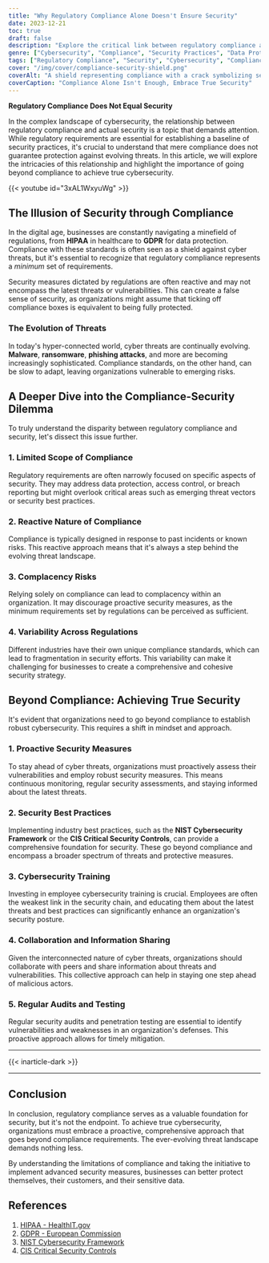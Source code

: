 ```yaml
---
title: "Why Regulatory Compliance Alone Doesn't Ensure Security"
date: 2023-12-21
toc: true
draft: false
description: "Explore the critical link between regulatory compliance and true security, and why it's essential to go beyond compliance for comprehensive cybersecurity solutions in the digital age."
genre: ["Cybersecurity", "Compliance", "Security Practices", "Data Protection", "Cyber Threats", "Regulatory Standards", "Information Security", "Risk Management", "Business Security", "Digital Privacy"]
tags: ["Regulatory Compliance", "Security", "Cybersecurity", "Compliance Standards", "Data Protection", "Cyber Threats", "Compliance vs. Security", "Information Security", "Regulatory Standards", "Digital Privacy", "HIPAA", "GDPR", "Malware", "Ransomware", "Phishing Attacks", "NIST Cybersecurity Framework", "CIS Critical Security Controls", "Security Best Practices", "Cybersecurity Training", "Proactive Security", "Collaboration", "Audits", "Penetration Testing", "Comprehensive Security", "Cyber Threat Landscape", "Vulnerabilities", "Data Security", "Regulatory Requirements", "Security Measures", "Business Security"]
cover: "/img/cover/compliance-security-shield.png"
coverAlt: "A shield representing compliance with a crack symbolizing security vulnerabilities."
coverCaption: "Compliance Alone Isn't Enough, Embrace True Security"
---
```


**Regulatory Compliance Does Not Equal Security**

In the complex landscape of cybersecurity, the relationship between regulatory compliance and actual security is a topic that demands attention. While regulatory requirements are essential for establishing a baseline of security practices, it's crucial to understand that mere compliance does not guarantee protection against evolving threats. In this article, we will explore the intricacies of this relationship and highlight the importance of going beyond compliance to achieve true cybersecurity.

{{< youtube id="3xAL1WxyuWg" >}}

## The Illusion of Security through Compliance

In the digital age, businesses are constantly navigating a minefield of regulations, from **HIPAA** in healthcare to **GDPR** for data protection. Compliance with these standards is often seen as a shield against cyber threats, but it's essential to recognize that regulatory compliance represents a *minimum* set of requirements. 

Security measures dictated by regulations are often reactive and may not encompass the latest threats or vulnerabilities. This can create a false sense of security, as organizations might assume that ticking off compliance boxes is equivalent to being fully protected.

### The Evolution of Threats

In today's hyper-connected world, cyber threats are continually evolving. **Malware**, **ransomware**, **phishing attacks**, and more are becoming increasingly sophisticated. Compliance standards, on the other hand, can be slow to adapt, leaving organizations vulnerable to emerging risks.

## A Deeper Dive into the Compliance-Security Dilemma

To truly understand the disparity between regulatory compliance and security, let's dissect this issue further.

### 1. Limited Scope of Compliance

Regulatory requirements are often narrowly focused on specific aspects of security. They may address data protection, access control, or breach reporting but might overlook critical areas such as emerging threat vectors or security best practices.

### 2. Reactive Nature of Compliance

Compliance is typically designed in response to past incidents or known risks. This reactive approach means that it's always a step behind the evolving threat landscape.

### 3. Complacency Risks

Relying solely on compliance can lead to complacency within an organization. It may discourage proactive security measures, as the minimum requirements set by regulations can be perceived as sufficient.

### 4. Variability Across Regulations

Different industries have their own unique compliance standards, which can lead to fragmentation in security efforts. This variability can make it challenging for businesses to create a comprehensive and cohesive security strategy.

## Beyond Compliance: Achieving True Security

It's evident that organizations need to go beyond compliance to establish robust cybersecurity. This requires a shift in mindset and approach.

### 1. Proactive Security Measures

To stay ahead of cyber threats, organizations must proactively assess their vulnerabilities and employ robust security measures. This means continuous monitoring, regular security assessments, and staying informed about the latest threats.

### 2. Security Best Practices

Implementing industry best practices, such as the **NIST Cybersecurity Framework** or the **CIS Critical Security Controls**, can provide a comprehensive foundation for security. These go beyond compliance and encompass a broader spectrum of threats and protective measures.

### 3. Cybersecurity Training

Investing in employee cybersecurity training is crucial. Employees are often the weakest link in the security chain, and educating them about the latest threats and best practices can significantly enhance an organization's security posture.

### 4. Collaboration and Information Sharing

Given the interconnected nature of cyber threats, organizations should collaborate with peers and share information about threats and vulnerabilities. This collective approach can help in staying one step ahead of malicious actors.

### 5. Regular Audits and Testing

Regular security audits and penetration testing are essential to identify vulnerabilities and weaknesses in an organization's defenses. This proactive approach allows for timely mitigation.

______
{{< inarticle-dark >}}
______

## Conclusion

In conclusion, regulatory compliance serves as a valuable foundation for security, but it's not the endpoint. To achieve true cybersecurity, organizations must embrace a proactive, comprehensive approach that goes beyond compliance requirements. The ever-evolving threat landscape demands nothing less.

By understanding the limitations of compliance and taking the initiative to implement advanced security measures, businesses can better protect themselves, their customers, and their sensitive data.

## References

1. [HIPAA - HealthIT.gov](https://www.healthit.gov/)
2. [GDPR - European Commission](https://ec.europa.eu/)
3. [NIST Cybersecurity Framework](https://www.nist.gov/cyberframework)
4. [CIS Critical Security Controls](https://www.cisecurity.org/)

